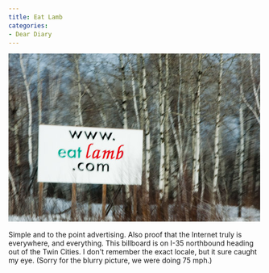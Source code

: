 ```yaml
---
title: Eat Lamb
categories:
- Dear Diary
---
```


![](/assets/posts/2009/aecca86d6c7012dde429452a7af1c0fa.jpg)
  



Simple and to the point advertising. Also proof that the Internet truly is everywhere, and everything. This billboard is on I-35 northbound heading out of the Twin Cities. I don't remember the exact locale, but it sure caught my eye.
(Sorry for the blurry picture, we were doing 75 mph.)
